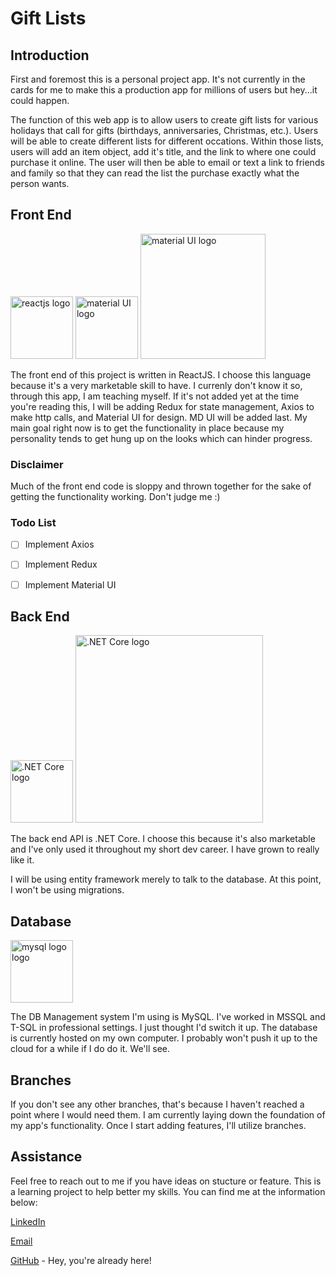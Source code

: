 # Gift Lists
## Introduction
First and foremost this is a personal project app. It's not currently in the cards for me to make this a production app for millions of users
but hey...it could happen.

The function of this web app is to allow users to create gift lists for various holidays that call for gifts (birthdays, anniversaries, Christmas, etc.). Users
will be able to create different lists for different occations. Within those lists, users will add an item object, add it's title, and the link to where one 
could purchase it online. The user will then be able to email or text a link to friends and family so that they can read the list the purchase exactly what
the person wants.

## Front End
<img src="https://sledsworth.gallerycdn.vsassets.io/extensions/sledsworth/react-redux-es6-snippets/0.5.3/1530106605209/Microsoft.VisualStudio.Services.Icons.Default" alt="reactjs logo" width="100"/>
<img src="https://seeklogo.com/images/M/material-ui-logo-5BDCB9BA8F-seeklogo.com.png" alt="material UI logo" width="100"/>
<img src="https://s3-us-west-2.amazonaws.com/eaze-blog-assets-production/content/2018/01/10194834/axios-logo.png" alt="material UI logo" width="200"/>

The front end of this project is written in ReactJS. I choose this language because it's a very marketable skill to have. I currenly don't know it so,
through this app, I am teaching myself. If it's not added yet at the time you're reading this, I will be adding Redux for state management, Axios to make http calls,
and Material UI for design. MD UI will be added last. My main goal right now is to get the functionality in place because my personality tends to get
hung up on the looks which can hinder progress.

### Disclaimer
Much of the front end code is sloppy and thrown together for the sake of getting the functionality working. Don't judge me :)

### Todo List
* [ ] Implement Axios
* [ ] Implement Redux
* [ ] Implement Material UI


## Back End
<img src="https://upload.wikimedia.org/wikipedia/commons/thumb/e/ee/.NET_Core_Logo.svg/1024px-.NET_Core_Logo.svg.png" alt=".NET Core logo" width="100"/>
<img src="https://external-content.duckduckgo.com/iu/?u=https%3A%2F%2Ftoskerscornerblog.files.wordpress.com%2F2018%2F07%2Fentityframeworklogo.png&f=1&nofb=1" alt=".NET Core logo" width="300"/>

The back end API is .NET Core. I choose this because it's also marketable and I've only used it throughout my short dev career. I have grown to really like it.

I will be using entity framework merely to talk to the database. At this point, I won't be using migrations.

## Database
<img src="https://cdn.freebiesupply.com/logos/large/2x/mysql-5-logo-png-transparent.png" alt="mysql logo logo" width="100"/>

The DB Management system I'm using is MySQL. I've worked in MSSQL and T-SQL in professional settings. I just thought I'd switch it up. The database is currently hosted on my own computer. I probably won't push it up to the cloud for a while if I do do it. We'll see.

## Branches

If you don't see any other branches, that's because I haven't reached a point where I would need them. I am currently laying down the foundation of my app's functionality. Once I start adding features, I'll utilize branches.

## Assistance
Feel free to reach out to me if you have ideas on stucture or feature. This is a learning project to help better my skills. You can find me at the information below:

[LinkedIn](https://linkedin.com/in/athomaswtv)

[Email](mailto:athomas.wtv@gmail.com)

[GitHub](https://github.com/athomas-wtv) - Hey, you're already here!

